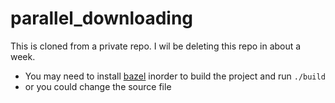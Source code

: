 # parallel_downloading

This is cloned from a private repo. I wil be deleting this repo in about a week.

- You may need to install [bazel](https://docs.bazel.build/versions/master/install.html) inorder to build the project and run ```./build```
- or you could change the source file
